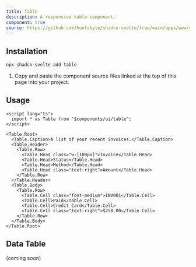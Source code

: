 ```yaml
---
title: Table
description: A responsive table component.
component: true
source: https://github.com/huntabyte/shadcn-svelte/tree/main/apps/www/src/lib/components/ui/table
---
```


<script>
  import { TableDemo, ComponentExample, ManualInstall } from '$lib/components/docs';
</script>

<ComponentExample src="src/lib/components/docs/examples/table/TableDemo.svelte">

<div slot="example" style="width: 100%;">
<TableDemo />
</div>

</ComponentExample>

## Installation

```bash
npx shadcn-svelte add table
```

<ManualInstall>

1. Copy and paste the component source files linked at the top of this page into your project.

</ManualInstall>

## Usage

```svelte
<script lang="ts">
  import * as Table from "$components/ui/table";
</script>
```

```svelte
<Table.Root>
  <Table.Caption>A list of your recent invoices.</Table.Caption>
  <Table.Header>
    <Table.Row>
      <Table.Head class="w-[100px]">Invoice</Table.Head>
      <Table.Head>Status</Table.Head>
      <Table.Head>Method</Table.Head>
      <Table.Head class="text-right">Amount</Table.Head>
    </Table.Row>
  </Table.Header>
  <Table.Body>
    <Table.Row>
      <Table.Cell class="font-medium">INV001</Table.Cell>
      <Table.Cell>Paid</Table.Cell>
      <Table.Cell>Credit Card</Table.Cell>
      <Table.Cell class="text-right">$250.00</Table.Cell>
    </Table.Row>
  </Table.Body>
</Table.Root>
```

## Data Table

(coming soon)
